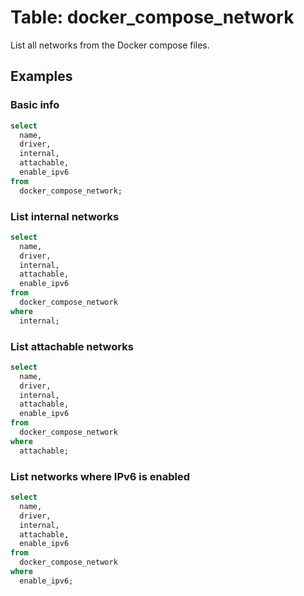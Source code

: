 # Table: docker_compose_network

List all networks from the Docker compose files.

## Examples

### Basic info

```sql
select
  name,
  driver,
  internal,
  attachable,
  enable_ipv6
from
  docker_compose_network;
```

### List internal networks

```sql
select
  name,
  driver,
  internal,
  attachable,
  enable_ipv6
from
  docker_compose_network
where
  internal;
```

### List attachable networks

```sql
select
  name,
  driver,
  internal,
  attachable,
  enable_ipv6
from
  docker_compose_network
where
  attachable;
```

### List networks where IPv6 is enabled

```sql
select
  name,
  driver,
  internal,
  attachable,
  enable_ipv6
from
  docker_compose_network
where
  enable_ipv6;
```
